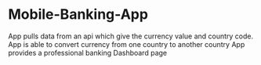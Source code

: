 
# Mobile-Banking-App

  App pulls data from an api which give the currency value and country code.
  App is able to convert currency from one country to another country 
  App provides a professional banking Dashboard page 
